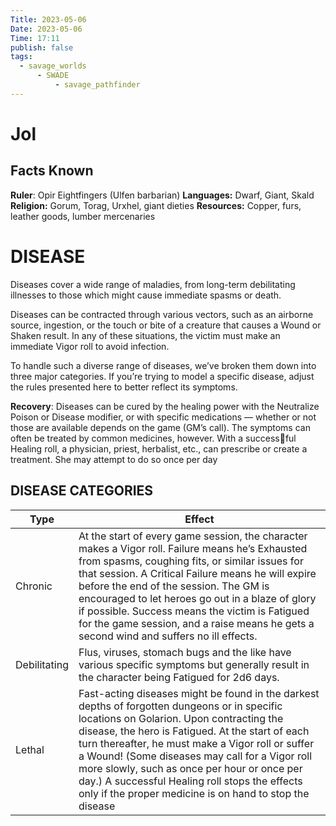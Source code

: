 ```yaml
---
Title: 2023-05-06 
Date: 2023-05-06 
Time: 17:11
publish: false
tags:
  - savage_worlds
	  - SWADE
		  - savage_pathfinder
---
```

# Jol

## Facts Known

**Ruler**: Opir Eightfingers (Ulfen barbarian)
**Languages:** Dwarf, Giant, Skald
**Religion:**  Gorum, Torag, Urxhel, giant dieties
**Resources:** Copper, furs, leather goods, lumber mercenaries

# DISEASE 

Diseases cover a wide range of maladies, from long-term debilitating illnesses to those which might cause immediate spasms or death. 

Diseases can be contracted through various vectors, such as an airborne source, ingestion, or the touch or bite of a creature that causes a Wound or Shaken result. In any of these situations, the victim must make an immediate Vigor roll to avoid infection. 

To handle such a diverse range of diseases, we’ve broken them down into three major categories. If you’re trying to model a specific disease, adjust the rules presented here to better reflect its symptoms. 

**Recovery**: Diseases can be cured by the healing power with the Neutralize Poison or Disease modifier, or with specific medications — whether or not those are available depends on the game (GM’s call). The symptoms can often be treated by common medicines, however. With a successful Healing roll, a physician, priest, herbalist, etc., can prescribe or create a treatment. She may attempt to do so once per day

## DISEASE CATEGORIES

| Type | Effect |
| ----- | ------ |
| Chronic | At the start of every game session, the character makes a Vigor roll. Failure means he’s Exhausted from spasms, coughing fits, or similar issues for that session. A Critical Failure means he will expire before the end of the session. The GM is encouraged to let heroes go out in a blaze of glory if possible. Success means the victim is Fatigued for the game session, and a raise means he gets a second wind and suffers no ill effects.|
| Debilitating | Flus, viruses, stomach bugs and the like have various specific symptoms but generally result in the character being Fatigued for 2d6 days.|
| Lethal | Fast-acting diseases might be found in the darkest depths of forgotten dungeons or in specific locations on Golarion. Upon contracting the disease, the hero is Fatigued. At the start of each turn thereafter, he must make a Vigor roll or suffer a Wound! (Some diseases may call for a Vigor roll more slowly, such as once per hour or once per day.) A successful Healing roll stops the effects only if the proper medicine is on hand to stop the disease|
